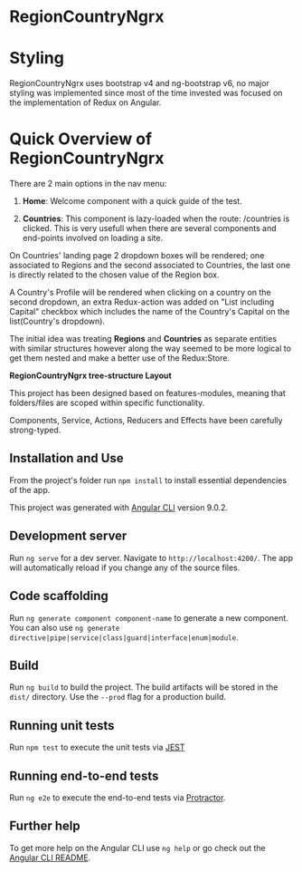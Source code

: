 # RegionCountryNgrx

# Styling

RegionCountryNgrx uses bootstrap v4 and ng-bootstrap v6, no major styling was implemented since most of the time invested was focused on the implementation of Redux on Angular.

# Quick Overview of RegionCountryNgrx

There are 2 main options in the nav menu:
1. **Home**: Welcome component with a quick guide of the test.

2. **Countries**: This component is lazy-loaded when the route: /countries is clicked. This is very usefull when there are several components and end-points involved on loading a site.

On Countries' landing page 2 dropdown boxes will be rendered; one associated to Regions and the second associated to Countries, the last one is directly related to the chosen value of the Region box.

A Country's Profile will be rendered when clicking on a country on the second dropdown, an extra Redux-action was added on "List including Capital" checkbox which includes the name of the Country's Capital on the list(Country's dropdown).

The initial idea was treating **Regions** and **Countries** as separate entities with similar structures however along the way seemed to be more logical to get them nested and make a better use of the Redux:Store.


**RegionCountryNgrx tree-structure Layout**

This project has been designed based on features-modules, meaning that folders/files are scoped within specific functionality.

Components, Service, Actions, Reducers and Effects have been carefully strong-typed.

## Installation and Use

From the project's folder run `npm install` to install essential dependencies of the app. 

This project was generated with [Angular CLI](https://github.com/angular/angular-cli) version 9.0.2.

## Development server

Run `ng serve` for a dev server. Navigate to `http://localhost:4200/`. The app will automatically reload if you change any of the source files.

## Code scaffolding

Run `ng generate component component-name` to generate a new component. You can also use `ng generate directive|pipe|service|class|guard|interface|enum|module`.

## Build

Run `ng build` to build the project. The build artifacts will be stored in the `dist/` directory. Use the `--prod` flag for a production build.

## Running unit tests

Run `npm test` to execute the unit tests via [JEST](https://jestjs.io/)

## Running end-to-end tests

Run `ng e2e` to execute the end-to-end tests via [Protractor](http://www.protractortest.org/).

## Further help

To get more help on the Angular CLI use `ng help` or go check out the [Angular CLI README](https://github.com/angular/angular-cli/blob/master/README.md).
